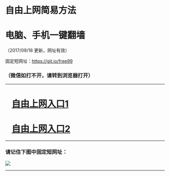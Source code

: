 ﻿# 自由上网简易方法

# 电脑、手机一键翻墙

（2017/09/18 更新，网址有效）

固定短网址：https://git.io/free99

### （微信如打不开，请转到浏览器打开）


***





# &nbsp;&nbsp; <a href="http://ft222925268.fwq-tz1005.info/fwqtz01.html?t=091800124651 " target="_blank">自由上网入口1</a>
# &nbsp;&nbsp; <a href="http://ft1307812503.fwq-tz1006.info/fwqtz02.html?t=091800123652 " target="_blank">自由上网入口2</a>
***

### 请记住下图中固定短网址：

<img src="https://s3-us-west-2.amazonaws.com/fwq-1001/yjfq-20170905okok.png" /> 


***

